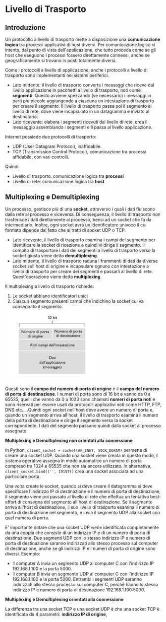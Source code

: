 # Livello di Trasporto

## Introduzione

Un protocollo a livello di trasporto mette a disposizione una **comunicazione logica** tra processi applicativi di host diversi.
Per comunicazione logica si intente, dal punto di vista dell'applicazione, che tutto proceda come se gli host che eseguono i processi fossero direttamente connessi, anche se geograficamente si trovano in posti totalmente diversi.

Come i protocolli a livello di applicazione, anche i protocolli a livello di trasporto sono implementanti nei sistemi periferici.
- Lato mittente: il livello di trasporto converte i messaggi che riceve dal livello applicazione in pacchetti a livello di trasporto, noti come **segmenti**. Questo avviene spezzando (se necessario) i messaggi in parti più piccole aggiungendo a ciascuna un intestazione di trasporto per creare il segmento. Il livello di trasporto passa poi il segmento al livello di rete, dove viene incapsulato in un datagramma e inviato al destinatario. 
- Lato ricevente: elabora i segmenti ricevuti dal livello di rete, crea il messaggio assemblando i segmenti e li passa al livello applicazione.

Internet possiede due protocolli di trasporto:
- UDP (User Datagram Protocol), inaffidabile.
- TCP (Transmission Control Protocol), comunicazione tra processi affidabile, con vari controlli.

Quindi:
- Livello di trasporto: comunicazione logica tra **processi**
- Livello di rete: comunicazione logica tra **host**

## Multiplexing e Demultiplexing

Un processo, gestisce più di una **socket**, attraverso i quali i dati fluiscono dalla rete al processo e viceversa. Di conseguenza, il livello di trasporto non trasferisce i dati direttamente al processo, bensì ad un socket che fa da intermediario. Inoltre, ogni socket avrà un identificatore univoco il cui formato dipende dal fatto che si tratti di socket UDP o TCP.

- Lato ricevente, il livello di trasporto esamina i campi del segmento per identificare la socket di ricezione e quindi vi dirige il segmento. Il compito di trasportare i dati dei segmenti a livello di trasporto verso la socket giusta viene detto **demultiplexing**.
- Lato mittente, il livello di trasporto raduna i frammenti di dati da diverse socket sull'host di origine e incapsulare ognuno con intestazione a livello di trasporto per creare dei segmenti e passarli al livello di rete. Quest'operazione viene detta **multiplexing**.

Il multiplexing a livello di trasporto richiede:
1. Le socket abbiano identificatori unici
2. Ciascun segmento presenti campi che indichino la socket cui va consegnato il segmento.

<img src="img/muldem.png" width="300" />

Questi sono il **campo del numero di porta di origine** e il **campo del numero di porta di destinazione**. I numeri di porta sono di 16 bit e vanno da 0 a 65535, quelli che vanno da 0 a 1023 sono chiamati **numeri di porta noti** e sono riservati per essere usati da protocolli applicativi noti come HTTP, FTP, DNS etc... .Quindi ogni socket nell'host deve avere un numero di porta e, quando un segmento arriva all'host, il livello di trasporto esamina il numero della porta di destinazione e dirige il segmento verso la socket corrispondente. I dati del segmento passano quindi dalla socket al processo assegnato.

**Multiplexing e Demultiplexing non orientati alla connessione**

In Python, `client_socket = socket(AF_INET, SOCK_DGRAM)` permette di creare una socket UDP. Quando una socket viene creata in questo modo, il sistema operativo assegna in modo automatico un numero di porta compreso tra 1024 e 65535 che non sia ancora utilizzato. In alternativa, `client_socket.bind(('', 19157))` crea una socket associata ad una particolare porta.

Una volta create le socket, quando si deve creare il datagramma si deve specificare l'indirizzo IP di destinazione e il numero di porta di destinazione, il segmento viene poi passato al livello di rete che effettua un tentativo best-effort di consegna del segmento all'host di destinazione. Se il segmento arriva all'host di destinazione, il suo livello di trasporto esamina il numero di porta di destinazione nel segmento, e invia il segmento UDP alla socket con quel numero di porta.

E' importante notare che una socket UDP viene identificata completamente da una coppia che consiste di un indirizzo IP e di un numero di porta di destinazione. Due segmenti UDP con lo stesso indirizzo IP e numero di porta di destinazione saranno indirizzati allo stesso processo sul computer di destinazione, anche se gli indirizzi IP e i numeri di porta di origine sono diversi. 
Esempio:
- Il computer A invia un segmento UDP al computer C con l'indirizzo IP 192.168.1.100 e la porta 5000.
- Il computer B invia un segmento UDP al computer C con l'indirizzo IP 192.168.1.100 e la porta 5000.
Entrambi i segmenti UDP saranno indirizzati allo stesso processo sul computer C, perché hanno lo stesso indirizzo IP e numero di porta di destinazione 192.168.1.100:5000.

**Multiplexing e Demultiplexing orientati alla connessione**

La differenza tra una socket TCP e una socket UDP è che una socket TCP è identificata da 4 parametri: **indirizzo IP di origine**, 


